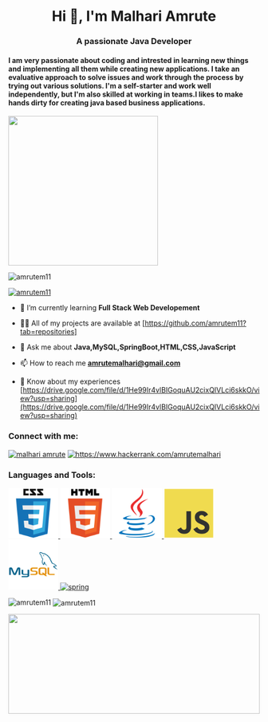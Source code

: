 <h1 align="center">Hi 👋, I'm Malhari Amrute</h1>
<h3 align="center">A passionate  Java Developer</h3>

<h4> I am very passionate about coding and intrested in learning new things and implementing all them while creating new applications. I take an evaluative approach to solve issues and work through the process by trying out various solutions. I'm a self-starter and work well independently, but I'm also skilled at working in teams.I likes to make hands dirty for creating java based business applications. </h4>
<img align="center" src="https://i.pinimg.com/originals/e8/f4/53/e8f453469a3ec97ecd354df465d73913.gif"  height = "300"  width= "300" text-align=centre />
<p align="left"> <img src="https://komarev.com/ghpvc/?username=amrutem11&label=Profile%20views&color=0e75b6&style=flat" alt="amrutem11" /> </p>

<p align="left"> <a href="https://github.com/ryo-ma/github-profile-trophy"><img src="https://github-profile-trophy.vercel.app/?username=amrutem11" alt="amrutem11" /></a> </p>

- 🌱 I’m currently learning **Full Stack Web Developement**

- 👨‍💻 All of my projects are available at [https://github.com/amrutem11?tab=repositories] 
- 💬 Ask me about **Java,MySQL,SpringBoot,HTML,CSS,JavaScript**

- 📫 How to reach me **amrutemalhari@gmail.com**

- 📄 Know about my experiences [https://drive.google.com/file/d/1He99Ir4vlBIGoquAU2cixQIVLci6skkO/view?usp=sharing](https://drive.google.com/file/d/1He99Ir4vlBIGoquAU2cixQIVLci6skkO/view?usp=sharing)

<h3 align="left">Connect with me:</h3>
<p align="left">
<a href="[https://linkedin.com/in/malhari amrute](https://www.linkedin.com/in/malhari-amrute-03b2a1249/)" target="blank"><img align="center"  alt="malhari amrute" height="30" width="40" /></a>
<a href="https://www.hackerrank.com/https://www.hackerrank.com/amrutemalhari" target="blank"><img align="center" src="https://raw.githubusercontent.com/rahuldkjain/github-profile-readme-generator/master/src/images/icons/Social/hackerrank.svg" alt="https://www.hackerrank.com/amrutemalhari" height="30" width="40" /></a>
</p>

<h3 align="left">Languages and Tools:</h3>
<p align="left"> <a href="https://www.w3schools.com/css/" target="_blank" rel="noreferrer"> <img src="https://raw.githubusercontent.com/devicons/devicon/master/icons/css3/css3-original-wordmark.svg" alt="css3" width="100" height="100"/> </a> <a href="https://www.w3.org/html/" target="_blank" rel="noreferrer"> <img src="https://raw.githubusercontent.com/devicons/devicon/master/icons/html5/html5-original-wordmark.svg" alt="html5" width="100" height="100"/> </a> <a href="https://www.java.com" target="_blank" rel="noreferrer"> <img src="https://raw.githubusercontent.com/devicons/devicon/master/icons/java/java-original.svg" alt="java" width="100" height="100"/> </a> <a href="https://developer.mozilla.org/en-US/docs/Web/JavaScript" target="_blank" rel="noreferrer"> <img src="https://raw.githubusercontent.com/devicons/devicon/master/icons/javascript/javascript-original.svg" alt="javascript" width="100" height="100"/> </a> <a href="https://www.mysql.com/" target="_blank" rel="noreferrer"> <img src="https://raw.githubusercontent.com/devicons/devicon/master/icons/mysql/mysql-original-wordmark.svg" alt="mysql" width="100" height="100" /> </a> <a href="https://spring.io/" target="_blank" rel="noreferrer"> <img src="https://www.vectorlogo.zone/logos/springio/springio-icon.svg" alt="spring" width="100" height="100"/> </a> </p>

<p><img align="left" src="https://github-readme-stats.vercel.app/api/top-langs?username=amrutem11&show_icons=true&locale=en&layout=compact" alt="amrutem11" /></p>

<p>&nbsp;<img align="center" src="https://github-readme-stats.vercel.app/api?username=amrutem11&show_icons=true&locale=en" alt="amrutem11" /></p>
<img src="https://1.bp.blogspot.com/-sJSmIpmW6lM/Xeo-6tRhAFI/AAAAAAAAJhc/PNohDCk8MDo2aTbuDaVsH5Pv4391JZOQwCLcBGAsYHQ/s1600/Thank-You-GIF%2B%252816%2529.gif"  height = "200"  width= "100%" />

<!---
amrutem11/amrutem11 is a ✨ special ✨ repository because its `README.md` (this file) appears on your GitHub profile.
You can click the Preview link to take a look at your changes.
--->
